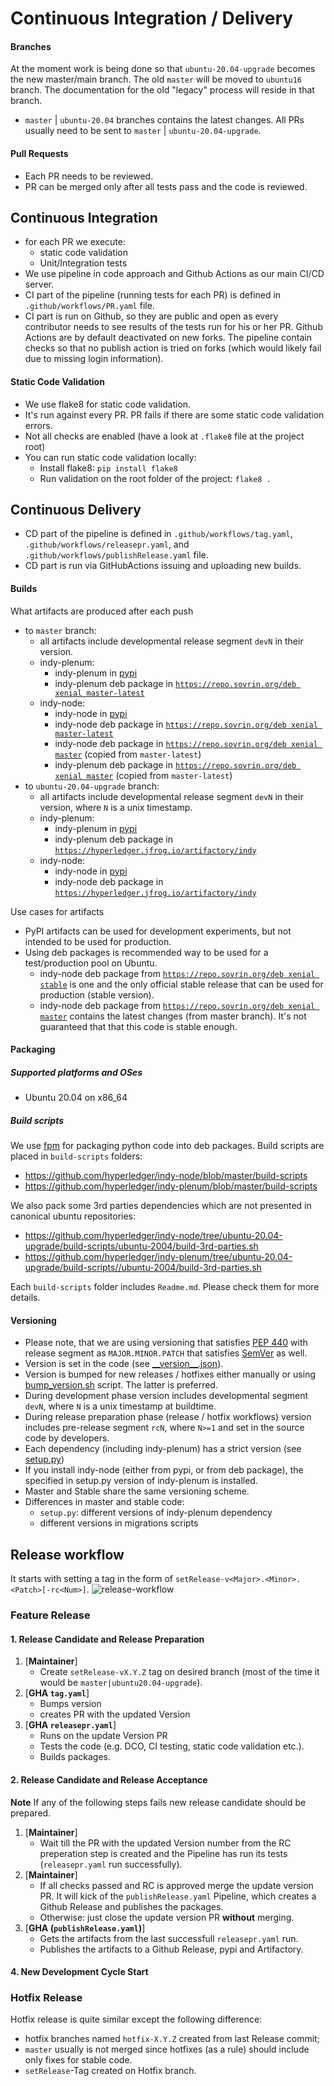 # Continuous Integration / Delivery

#### Branches

At the moment work is being done so that `ubuntu-20.04-upgrade` becomes the new master/main branch.
The old `master` will be moved to `ubuntu16` branch.
The documentation for the old "legacy" process will reside in that branch.

- `master` | `ubuntu-20.04` branches contains the latest changes. All PRs usually need to be sent to `master` | `ubuntu-20.04-upgrade`.
   


#### Pull Requests

- Each PR needs to be reviewed.
- PR can be merged only after all tests pass and the code is reviewed.

## Continuous Integration

- for each PR we execute:
    - static code validation
    - Unit/Integration tests
- We use pipeline in code approach and Github Actions as our main CI/CD server.
- CI part of the pipeline (running tests for each PR) is defined in `.github/workflows/PR.yaml` file.
- CI part is run on Github, so they are public and open as every contributor needs to see results of the tests run for his or her PR.
   Github Actions are by default deactivated on new forks. The pipeline contain checks so that no publish action is tried on forks (which would likely fail due to missing login information).

#### Static Code Validation

- We use flake8 for static code validation.
- It's run against every PR. PR fails if there are some static code validation errors.
- Not all checks are enabled (have a look at `.flake8` file at the project root)
- You can run static code validation locally:
    - Install flake8: `pip install flake8`
    - Run validation on the root folder of the project: `flake8 .`


## Continuous Delivery

- CD part of the pipeline is defined in `.github/workflows/tag.yaml`, `.github/workflows/releasepr.yaml`, and `.github/workflows/publishRelease.yaml` file.
- CD part is run via GitHubActions issuing and uploading new builds.

#### Builds

What artifacts are produced after each push
- to `master` branch:
    - all artifacts include developmental release segment `devN` in their version.
    - indy-plenum:
        - indy-plenum in [pypi](https://pypi.python.org/pypi/indy-plenum)
        - indy-plenum deb package in [`https://repo.sovrin.org/deb xenial master-latest`](https://repo.sovrin.org/lib/apt/xenial/master-latest/)
    - indy-node:
        - indy-node in [pypi](https://pypi.python.org/pypi/indy-node)
        - indy-node deb package in [`https://repo.sovrin.org/deb xenial master-latest`](https://repo.sovrin.org/lib/apt/xenial/master-latest/)
        - indy-node deb package in [`https://repo.sovrin.org/deb xenial master`](https://repo.sovrin.org/lib/apt/xenial/master/) (copied from `master-latest`)
        - indy-plenum deb package in [`https://repo.sovrin.org/deb xenial master`](https://repo.sovrin.org/lib/apt/xenial/master/) (copied from `master-latest`)
- to `ubuntu-20.04-upgrade` branch:
    - all artifacts include developmental release segment `devN` in their version, where `N` is a unix timestamp.
    - indy-plenum:
        - indy-plenum in [pypi](https://pypi.python.org/pypi/indy-plenum)
        - indy-plenum deb package in [`https://hyperledger.jfrog.io/artifactory/indy`](https://hyperledger.jfrog.io/artifactory/indy)
    - indy-node:
        - indy-node in [pypi](https://pypi.python.org/pypi/indy-node)
        - indy-node deb package in [`https://hyperledger.jfrog.io/artifactory/indy`](https://hyperledger.jfrog.io/artifactory/indy)


Use cases for artifacts
- PyPI artifacts can be used for development experiments, but not intended to be used for production.
- Using deb packages is recommended way to be used for a test/production pool on Ubuntu.
    - indy-node deb package from [`https://repo.sovrin.org/deb xenial stable`](https://repo.sovrin.org/lib/apt/xenial/stable/)
    is one and the only official stable release that can be used for production (stable version).
    - indy-node deb package from [`https://repo.sovrin.org/deb xenial master`](https://repo.sovrin.org/lib/apt/xenial/master/)
    contains the latest changes (from master branch). It's not guaranteed that that this code is stable enough.

#### Packaging

##### Supported platforms and OSes

- Ubuntu 20.04 on x86_64

##### Build scripts

We use [fpm](https://github.com/jordansissel/fpm) for packaging python code into deb packages. Build scripts are placed in `build-scripts` folders:
- https://github.com/hyperledger/indy-node/blob/master/build-scripts
- https://github.com/hyperledger/indy-plenum/blob/master/build-scripts

We also pack some 3rd parties dependencies which are not presented in canonical ubuntu repositories:
- https://github.com/hyperledger/indy-node/tree/ubuntu-20.04-upgrade/build-scripts/ubuntu-2004/build-3rd-parties.sh
- https://github.com/hyperledger/indy-plenum/tree/ubuntu-20.04-upgrade/build-scripts//ubuntu-2004/build-3rd-parties.sh

Each `build-scripts` folder includes `Readme.md`. Please check them for more details.

#### Versioning

- Please note, that we are using versioning that satisfies [PEP 440](https://www.python.org/dev/peps/pep-0440) with release segment as `MAJOR.MINOR.PATCH` that satisfies [SemVer](https://semver.org/) as well.
- Version is set in the code (see [\_\_version\_\_.json](https://github.com/hyperledger/indy-node/blob/master/indy_node/__version__.json)).
- Version is bumped for new releases / hotfixes either manually or using [bump_version.sh](https://github.com/hyperledger/indy-node/blob/master/indy_node/bump_version.sh) script. The latter is preferred.
- During development phase version includes developmental segment `devN`, where `N` is a unix timestamp at buildtime.
- During release preparation phase (release / hotfix workflows) version includes pre-release segment `rcN`, where `N>=1` and set in the source code by developers.
- Each dependency (including indy-plenum) has a strict version (see [setup.py](https://github.com/hyperledger/indy-node/blob/master/setup.py))
- If you install indy-node (either from pypi, or from deb package), the specified in setup.py version of indy-plenum is installed.
- Master and Stable share the same versioning scheme.
- Differences in master and stable code:
    - `setup.py`: different versions of indy-plenum dependency
    - different versions in migrations scripts


## Release workflow
It starts with setting a tag in the form of `setRelease-v<Major>.<Minor>.<Patch>[-rc<Num>]`.
![release-workflow](./release-workflow.png)

### Feature Release

#### 1. Release Candidate and Release Preparation

1. [**Maintainer**]
    - Create `setRelease-vX.Y.Z` tag on desired branch (most of the time it would be `master|ubuntu20.04-upgrade`).
2. [**GHA `tag.yaml`**]
    - Bumps version
    - creates PR with the updated Version
2. [**GHA `releasepr.yaml`**]
    - Runs on the update Version PR
    - Tests the code (e.g. DCO, CI testing, static code validation etc.).
    - Builds packages.

#### 2. Release Candidate and Release Acceptance

**Note** If any of the following steps fails new release candidate should be prepared.

1. [**Maintainer**]
    - Wait till the PR with the updated Version number from the RC preperation step is created and the Pipeline has run its tests (`releasepr.yaml` run successfully).
2. [**Maintainer**]
    - If all checks passed and RC is approved merge the update version PR. It will kick of the `publishRelease.yaml` Pipeline, which creates a Github Release and publishes the packages.
    - Otherwise: just close the update version PR **without** merging.
3. [**GHA (`publishRelease.yaml`)**]
    - Gets the artifacts from the last successfull `releasepr.yaml` run.
    - Publishes the artifacts to a Github Release, pypi and Artifactory.

#### 4. New Development Cycle Start

### Hotfix Release

Hotfix release is quite similar except the following difference:
  - hotfix branches named `hotfix-X.Y.Z` created from last Release commit;
  - `master` usually is not merged since hotfixes (as a rule) should include only fixes for stable code.
  - `setRelease`-Tag created on Hotfix branch.
